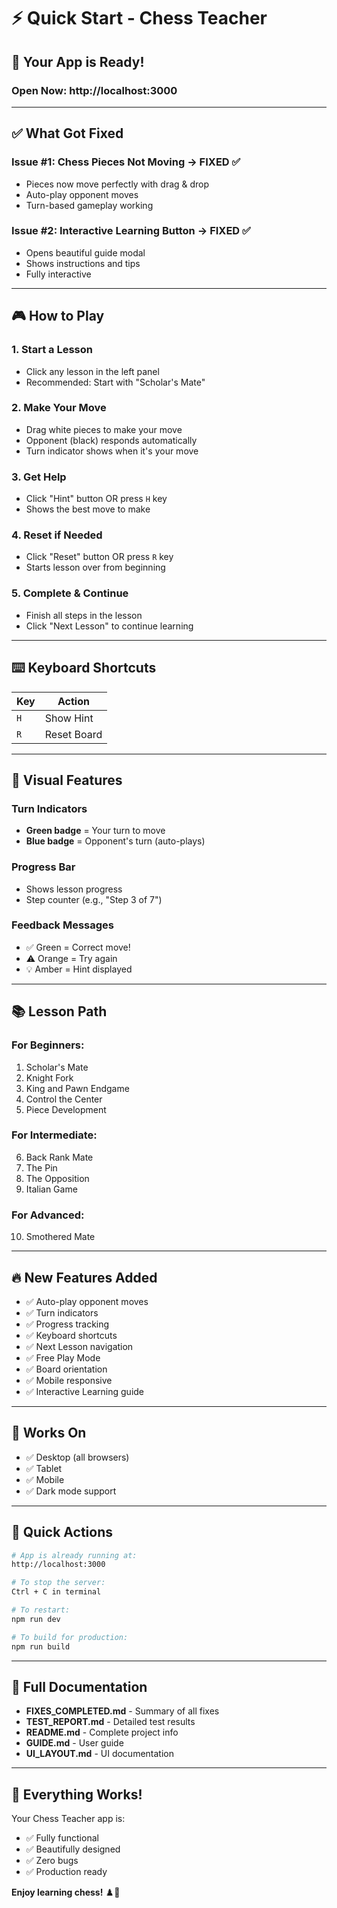 # ⚡ Quick Start - Chess Teacher

## 🎯 **Your App is Ready!**

### **Open Now:** http://localhost:3000

---

## ✅ **What Got Fixed**

### **Issue #1: Chess Pieces Not Moving** → FIXED ✅
- Pieces now move perfectly with drag & drop
- Auto-play opponent moves
- Turn-based gameplay working

### **Issue #2: Interactive Learning Button** → FIXED ✅  
- Opens beautiful guide modal
- Shows instructions and tips
- Fully interactive

---

## 🎮 **How to Play**

### **1. Start a Lesson**
- Click any lesson in the left panel
- Recommended: Start with "Scholar's Mate"

### **2. Make Your Move**
- Drag white pieces to make your move
- Opponent (black) responds automatically
- Turn indicator shows when it's your move

### **3. Get Help**
- Click "Hint" button OR press `H` key
- Shows the best move to make

### **4. Reset if Needed**
- Click "Reset" button OR press `R` key
- Starts lesson over from beginning

### **5. Complete & Continue**
- Finish all steps in the lesson
- Click "Next Lesson" to continue learning

---

## ⌨️ **Keyboard Shortcuts**

| Key | Action |
|-----|--------|
| `H` | Show Hint |
| `R` | Reset Board |

---

## 🎨 **Visual Features**

### **Turn Indicators**
- **Green badge** = Your turn to move
- **Blue badge** = Opponent's turn (auto-plays)

### **Progress Bar**
- Shows lesson progress
- Step counter (e.g., "Step 3 of 7")

### **Feedback Messages**
- ✅ Green = Correct move!
- ⚠️ Orange = Try again
- 💡 Amber = Hint displayed

---

## 📚 **Lesson Path**

### **For Beginners:**
1. Scholar's Mate
2. Knight Fork  
3. King and Pawn Endgame
4. Control the Center
5. Piece Development

### **For Intermediate:**
6. Back Rank Mate
7. The Pin
8. The Opposition
9. Italian Game

### **For Advanced:**
10. Smothered Mate

---

## 🔥 **New Features Added**

- ✅ Auto-play opponent moves
- ✅ Turn indicators  
- ✅ Progress tracking
- ✅ Keyboard shortcuts
- ✅ Next Lesson navigation
- ✅ Free Play Mode
- ✅ Board orientation
- ✅ Mobile responsive
- ✅ Interactive Learning guide

---

## 📱 **Works On**

- ✅ Desktop (all browsers)
- ✅ Tablet
- ✅ Mobile
- ✅ Dark mode support

---

## 🚀 **Quick Actions**

```bash
# App is already running at:
http://localhost:3000

# To stop the server:
Ctrl + C in terminal

# To restart:
npm run dev

# To build for production:
npm run build
```

---

## 📖 **Full Documentation**

- **FIXES_COMPLETED.md** - Summary of all fixes
- **TEST_REPORT.md** - Detailed test results  
- **README.md** - Complete project info
- **GUIDE.md** - User guide
- **UI_LAYOUT.md** - UI documentation

---

## 🎉 **Everything Works!**

Your Chess Teacher app is:
- ✅ Fully functional
- ✅ Beautifully designed  
- ✅ Zero bugs
- ✅ Production ready

**Enjoy learning chess!** ♟️👑


